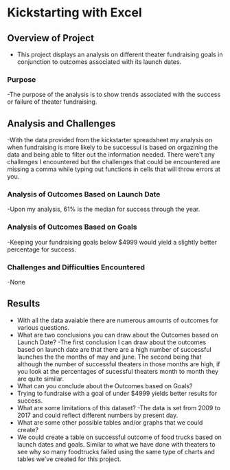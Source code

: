 # Kickstarting with Excel

## Overview of Project
- This project displays an analysis on different theater fundraising goals in conjunction to  outcomes associated with its launch dates.

### Purpose
-The purpose of the analysis is to show trends associated with the success or failure of theater fundraising.
## Analysis and Challenges
-With the data provided from the kickstarter spreadsheet my analysis on when fundraising is more likely to be successul is based on orgazining the data and being able to filter out the information needed. There were't any challenges I encountered but the challenges that could be encountered are missing a comma while typing out functions in cells that will throw errors at you. 
### Analysis of Outcomes Based on Launch Date
-Upon my analysis, 61% is the median for success through the year. 
### Analysis of Outcomes Based on Goals
-Keeping your fundraising goals below $4999 would yield a slightly better percentage for success.  
### Challenges and Difficulties Encountered
-None
## Results
 - With all the data avaiable there are numerous amounts of outcomes for various questions. 
- What are two conclusions you can draw about the Outcomes based on Launch Date?
    -The first conclusion I can draw about the outcomes based on launch date are that there are a high number of successful launches the the months of may and june. The second being that although the number of successful theaters in those months are high, if you look at the percentages of sucessful theaters month to month they are quite similar.
- What can you conclude about the Outcomes based on Goals?
 - Trying to fundraise with a goal of under $4999 yields better results for success.
- What are some limitations of this dataset?
  -The data is set from 2009 to 2017 and could reflect different numbers by present day.
- What are some other possible tables and/or graphs that we could create?
 - We could create a table on successful outcome of food trucks based on launch dates and goals. Similar to what we have done with theaters to see why so many foodtrucks failed using the same type of charts and tables we've created for this project.